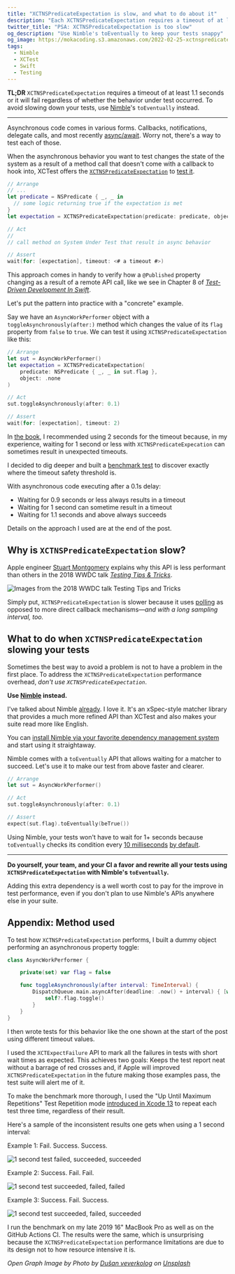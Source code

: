 ```yaml
---
title: "XCTNSPredicateExpectation is slow, and what to do about it"
description: "Each XCTNSPredicateExpectation requires a timeout of at least 1.1 seconds. That's will unnecessarily slow down your test suite. You can use Nimble's toEventually instead and make your tests as fast as possible."
twitter_title: "PSA: XCTNSPredicateExpectation is too slow"
og_description: "Use Nimble's toEventually to keep your tests snappy"
og_image: https://mokacoding.s3.amazonaws.com/2022-02-25-xctnspredicateexpectation-tortoise.jpg
tags:
  - Nimble
  - XCTest
  - Swift
  - Testing
---
```


**TL;DR** `XCTNSPredicateExpectation` requires a timeout of at least 1.1 seconds or it will fail regardless of whether the behavior under test occurred.
To avoid slowing down your tests, use [Nimble](https://github.com/Quick/Nimble)'s `toEventually` instead.

---

Asynchronous code comes in various forms.
Callbacks, notifications, delegate calls, and most recently [async/await](https://mokacoding.com/blog/how-to-test-async-await-code-in-swift/).
Worry not, there's a way to test each of those.

When the asynchronous behavior you want to test changes the state of the system as a result of a method call that doesn't come with a callback to hook into, XCTest offers the [`XCTNSPredicateExpectation`](https://developer.apple.com/documentation/xctest/xctnspredicateexpectation) to [test it](https://mokacoding.com/blog/xctest-closure-based-expectation/).

```swift
// Arrange
// ...
let predicate = NSPredicate { _, _ in
  // some logic returning true if the expectation is met
}
let expectation = XCTNSPredicateExpectation(predicate: predicate, object: .none)

// Act
//
// call method on System Under Test that result in async behavior

// Assert
wait(for: [expectation], timeout: <# a timeout #>)
```

This approach comes in handy to verify how a `@Published` property changing as a result of a remote API call, like we see in Chapter 8 of [_Test-Driven Development In Swift_](https://tddinswift.com).

Let's put the pattern into practice with a "concrete" example.

Say we have an `AsyncWorkPerformer` object with a `toggleAsynchronously(after:)` method which changes the value of its `flag` property from `false` to `true`.
We can test it using `XCTNSPredicateExpectation` like this:

```swift
// Arrange
let sut = AsyncWorkPerformer()
let expectation = XCTNSPredicateExpectation(
    predicate: NSPredicate { _, _ in sut.flag },
    object: .none
)

// Act
sut.toggleAsynchronously(after: 0.1)

// Assert
wait(for: [expectation], timeout: 2)
```

In [the book](https://tddinswift.com), I recommended using 2 seconds for the timeout because, in my experience, waiting for 1 second or less with `XCTNSPredicateExpecation` can sometimes result in unexpected timeouts.

I decided to dig deeper and built a [benchmark test](https://github.com/mokagio/SlowPredicateExpectationExample) to discover exactly where the timeout safety threshold is.

With asynchronous code executing after a 0.1s delay:

- Waiting for 0.9 seconds or less always results in a timeout
- Waiting for 1 second can sometime result in a timeout
- Waiting for 1.1 seconds and above always succeeds

Details on the approach I used are at the end of the post.

## Why is `XCTNSPredicateExpectation` slow?

Apple engineer [Stuart Montgomery](https://twitter.com/throwspace) explains why this API is less performant than others in the 2018 WWDC talk [_Testing Tips & Tricks_](https://developer.apple.com/videos/play/wwdc2018/417/?time=2073).

![Images from the 2018 WWDC talk Testing Tips and Tricks](https://mokacoding.s3.amazonaws.com/2022-02-25-wwdc.jpg)

Simply put, `XCTNSPredicateExpectation` is slower because it uses [polling](https://en.wikipedia.org/wiki/Polling_(computer_science)) as opposed to more direct callback mechanisms—_and with a long sampling interval, too._

## What to do when `XCTNSPredicateExpectation` slowing your tests

Sometimes the best way to avoid a problem is not to have a problem in the first place.
To address the `XCTNSPredicateExpectation` performance overhead, _don't use `XCTNSPredicateExpectation`_.

**Use [Nimble](https://github.com/Quick/Nimble) instead.**

I've talked about Nimble [already](https://mokacoding.com/blog/waituntil-vs-toeventually/).
I love it.
It's an xSpec-style matcher library that provides a much more refined API than XCTest and also makes your suite read more like English.

You can [install Nimble via your favorite dependency management system](https://github.com/Quick/Nimble/tree/0bf627cd68085345ac52c165ba02d1f73c584eed#installing-nimble) and start using it straightaway.

Nimble comes with a `toEventually` API that allows waiting for a matcher to succeed.
Let's use it to make our test from above faster and clearer.

```swift
// Arrange
let sut = AsyncWorkPerformer()

// Act
sut.toggleAsynchronously(after: 0.1)

// Assert
expect(sut.flag).toEventually(beTrue())
```

Using Nimble, your tests won't have to wait for 1+ seconds because `toEventually` checks its condition every [10 milliseconds](https://github.com/Quick/Nimble/blob/c69d8cb2b1cffde9b18f62c4c4e846051e511c19/Sources/Nimble/Matchers/Async.swift#L10) [by default](https://github.com/Quick/Nimble/blob/c69d8cb2b1cffde9b18f62c4c4e846051e511c19/Sources/Nimble/Matchers/Async.swift#L86).

---

**Do yourself, your team, and your CI a favor and rewrite all your tests using `XCTNSPredicateExpectation` with Nimble's `toEventually`.**

Adding this extra dependency is a well worth cost to pay for the improve in test performance, even if you don't plan to use Nimble's APIs anywhere else in your suite.

## Appendix: Method used

To test how `XCTNSPredicateExpectation` performs, I built a dummy object performing an asynchronous property toggle:

```swift
class AsyncWorkPerformer {

    private(set) var flag = false

    func toggleAsynchronously(after interval: TimeInterval) {
        DispatchQueue.main.asyncAfter(deadline: .now() + interval) { [weak self] in
            self?.flag.toggle()
        }
    }
}
```

I then wrote tests for this behavior like the one shown at the start of the post using different timeout values.

I used the `XCTExpectFailure` API to mark all the failures in tests with short wait times as expected.
This achieves two goals: Keeps the test report neat without a barrage of red crosses and, if Apple will improved `XCTNSPredicateExpectation` in the future making those examples pass, the test suite will alert me of it.

To make the benchmark more thorough, I used the "Up Until Maximum Repetitions" Test Repetition mode [introduced in Xcode 13](https://mokacoding.com/blog/wwdc21-whats-new-in-testing/) to repeat each test three time, regardless of their result.

Here's a sample of the inconsistent results one gets when using a 1 second interval:

Example 1: Fail. Success. Success.

![1 second test failed, succeeded, succeeded](https://mokacoding.s3.amazonaws.com/2022-02-25-example-1.jpg)

Example 2: Success. Fail. Fail.

![1 second test succeeded, failed, failed](https://mokacoding.s3.amazonaws.com/2022-02-25-example-2.jpg)

Example 3: Success. Fail. Success.

![1 second test succeeded, failed, succeeded](https://mokacoding.s3.amazonaws.com/2022-02-25-example-1.jpg)

I run the benchmark on my late 2019 16" MacBook Pro as well as on the GitHub Actions CI.
The results were the same, which is unsurprising because the `XCTNSPredicateExpectation` performance limitations are due to its design not to how resource intensive it is.

<p><em>Open Graph Image by Photo by <a href="https://unsplash.com/@veverkolog?utm_source=unsplash&utm_medium=referral&utm_content=creditCopyText">Dušan veverkolog</a> on <a href="https://unsplash.com/s/photos/tortoise?utm_source=unsplash&utm_medium=referral&utm_content=creditCopyText">Unsplash</a></em></p>
